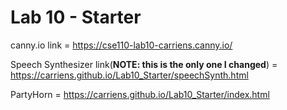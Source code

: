 # Lab 10 - Starter

canny.io link = https://cse110-lab10-carriens.canny.io/

Speech Synthesizer link(**NOTE: this is the only one I changed**) = https://carriens.github.io/Lab10_Starter/speechSynth.html

PartyHorn = https://carriens.github.io/Lab10_Starter/index.html
